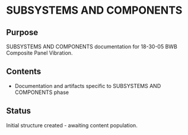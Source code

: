 # SUBSYSTEMS AND COMPONENTS

## Purpose
SUBSYSTEMS AND COMPONENTS documentation for 18-30-05 BWB Composite Panel Vibration.

## Contents
- Documentation and artifacts specific to SUBSYSTEMS AND COMPONENTS phase

## Status
Initial structure created - awaiting content population.
